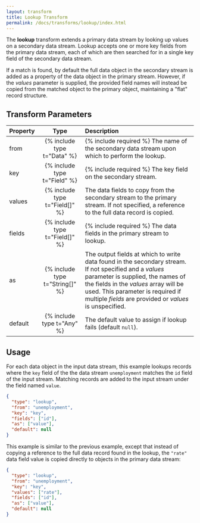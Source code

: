 ```yaml
---
layout: transform
title: Lookup Transform
permalink: /docs/transforms/lookup/index.html
---
```


The **lookup** transform extends a primary data stream by looking up values on a secondary data stream. Lookup accepts one or more key fields from the primary data stream, each of which are then searched for in a single key field of the secondary data stream.

If a match is found, by default the full data object in the secondary stream is added as a property of the data object in the primary stream. However, if the _values_ parameter is supplied, the provided field names will instead be copied from the matched object to the primary object, maintaining a "flat" record structure.

## Transform Parameters

| Property            | Type                           | Description   |
| :------------------ | :----------------------------: | :------------ |
| from                | {% include type t="Data" %}    | {% include required %} The name of the secondary data stream upon which to perform the lookup.|
| key                 | {% include type t="Field" %}   | {% include required %} The key field on the secondary stream.|
| values              | {% include type t="Field[]" %} | The data fields to copy from the secondary stream to the primary stream. If not specified, a reference to the full data record is copied.|
| fields              | {% include type t="Field[]" %} | {% include required %} The data fields in the primary stream to lookup.|
| as                  | {% include type t="String[]" %}| The output fields at which to write data found in the secondary stream. If not specified and a _values_ parameter is supplied, the names of the fields in the _values_ array will be used. This parameter is required if multiple _fields_ are provided or _values_ is unspecified.|
| default             | {% include type t="Any" %}     | The default value to assign if lookup fails (default `null`).|

## Usage

For each data object in the input data stream, this example lookups records where the `key` field of the the data stream `unemployment` matches the `id` field of the input stream. Matching records are added to the input stream under the field named `value`.

```json
{
  "type": "lookup",
  "from": "unemployment",
  "key": "key",
  "fields": ["id"],
  "as": ["value"],
  "default": null
}
```

This example is similar to the previous example, except that instead of copying a reference to the full data record found in the lookup, the `"rate"` data field value is copied directly to objects in the primary data stream:

```json
{
  "type": "lookup",
  "from": "unemployment",
  "key": "key",
  "values": ["rate"],
  "fields": ["id"],
  "as": ["value"],
  "default": null
}
```

